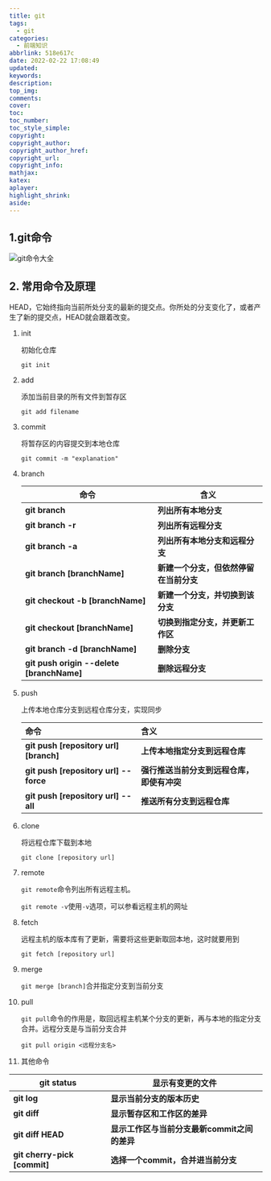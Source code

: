 ```yaml
---
title: git
tags:
  - git
categories:
  - 前端知识
abbrlink: 518e617c
date: 2022-02-22 17:08:49
updated:
keywords:
description:
top_img:
comments:
cover:
toc:
toc_number:
toc_style_simple:
copyright:
copyright_author:
copyright_author_href:
copyright_url:
copyright_info:
mathjax:
katex:
aplayer:
highlight_shrink:
aside:
---
```

## 1.git命令

![git命令大全](https://img.hitagi.site/202211142245388.jpg)

## 2. 常用命令及原理

HEAD，它始终指向当前所处分支的最新的提交点。你所处的分支变化了，或者产生了新的提交点，HEAD就会跟着改变。

1. init

   初始化仓库

   `git init`

2. add

   添加当前目录的所有文件到暂存区

   `git add filename`

3. commit

   将暂存区的内容提交到本地仓库

   `git commit -m "explanation"`

4. branch

   | 命令                                      | 含义                                   |
   | ----------------------------------------- | -------------------------------------- |
   | **git branch**                            | **列出所有本地分支**                   |
   | **git branch -r**                         | **列出所有远程分支**                   |
   | **git branch -a**                         | **列出所有本地分支和远程分支**         |
   | **git branch [branchName]**               | **新建一个分支，但依然停留在当前分支** |
   | **git checkout -b [branchName]**          | **新建一个分支，并切换到该分支**       |
   | **git checkout [branchName]**             | **切换到指定分支，并更新工作区**       |
   | **git branch -d [branchName]**            | **删除分支**                           |
   | **git push origin --delete [branchName]** | **删除远程分支**                       |

5. push

   上传本地仓库分支到远程仓库分支，实现同步

   | 命令                                   | 含义                                       |
   | :------------------------------------- | :----------------------------------------- |
   | **git push [repository url] [branch]** | **上传本地指定分支到远程仓库**             |
   | **git push [repository url] --force**  | **强行推送当前分支到远程仓库，即使有冲突** |
   | **git push [repository url] --all**    | **推送所有分支到远程仓库**                 |

6. clone

   将远程仓库下载到本地

   `git clone [repository url]`

7. remote

   `git remote`命令列出所有远程主机。

   `git remote -v`使用`-v`选项，可以参看远程主机的网址

8. fetch

   远程主机的版本库有了更新，需要将这些更新取回本地，这时就要用到

   `git fetch [repository url]`

9. merge

   `git merge [branch]`合并指定分支到当前分支

10. pull

    `git pull`命令的作用是，取回远程主机某个分支的更新，再与本地的指定分支合并。远程分支是与当前分支合并

    `git pull origin <远程分支名>`

11. 其他命令

| **git status**               | **显示有变更的文件**                         |
| ---------------------------- | -------------------------------------------- |
| **git log**                  | **显示当前分支的版本历史**                   |
| **git diff**                 | **显示暂存区和工作区的差异**                 |
| **git diff HEAD**            | **显示工作区与当前分支最新commit之间的差异** |
| **git cherry-pick [commit]** | **选择一个commit，合并进当前分支**           |